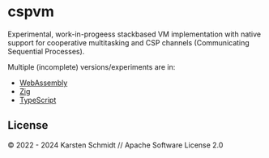 # cspvm

Experimental, work-in-progeess stackbased VM implementation with native support
for cooperative multitasking and CSP channels (Communicating Sequential
Processes).

Multiple (incomplete) versions/experiments are in:

-   [WebAssembly](./src.wasm/vm.wat)
-   [Zig](./src.zig)
-   [TypeScript](./src)

## License

&copy; 2022 - 2024 Karsten Schmidt // Apache Software License 2.0
